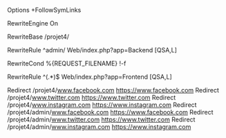 Options +FollowSymLinks

RewriteEngine On

RewriteBase /projet4/

RewriteRule ^admin/ Web/index.php?app=Backend [QSA,L]

RewriteCond %{REQUEST_FILENAME} !-f

RewriteRule ^(.*)$ Web/index.php?app=Frontend [QSA,L]

Redirect /projet4/www.facebook.com https://www.facebook.com
Redirect /projet4/www.twitter.com https://www.twitter.com
Redirect /projet4/www.instagram.com https://www.instagram.com
Redirect /projet4/admin/www.facebook.com https://www.facebook.com
Redirect /projet4/admin/www.twitter.com https://www.twitter.com
Redirect /projet4/admin/www.instagram.com https://www.instagram.com
